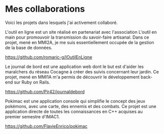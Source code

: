 # Mes collaborations
Voici les projets dans lesquels j'ai activement collaboré.

L'outil en ligne est un site réalisé en partenariat avec l'association L'outil en main pour promouvoir la transmission du savoir-faire artisanal. Dans ce projet, mené en MMI2A, je me suis essentiellement occupée de la gestion de la base de données.

https://github.com/romaric-g/lOutilEnLigne


Le journal de bord est une application web dont le but est d'aider les maraîchers du réseau Cocagne à créer des suivis concernant leur jardin. Ce projet, mené en MMI1A m'a permis de découvrir le développement back-end sur Ruby on Rails.

https://github.com/Pir42/journaldebord

Pokimac est une application console qui simplifie le concept des jeux pokémons, avec une carte, des ennemis et des combats. Ce projet est une application directe de toutes les connaissances en C++ acquises au premier semestre d'IMAC1.

https://github.com/FlavieEnrico/pokimac
